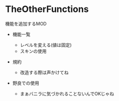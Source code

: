 # TheOtherFunctions
機能を追加するMOD
- 機能一覧
  - レベルを変える(値は固定)
  - スキンの使用

- 規約
  - 改造する際は声かけてね

- 野良での使用
  - まぁバニラに気づかれることないんでOKじゃね
